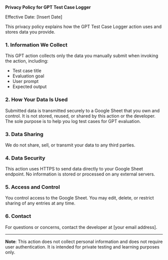 **Privacy Policy for GPT Test Case Logger**

Effective Date: [Insert Date]

This privacy policy explains how the GPT Test Case Logger action uses and stores data you provide.

### 1. Information We Collect
This GPT action collects only the data you manually submit when invoking the action, including:
- Test case title
- Evaluation goal
- User prompt
- Expected output

### 2. How Your Data Is Used
Submitted data is transmitted securely to a Google Sheet that you own and control. It is not stored, reused, or shared by this action or the developer. The sole purpose is to help you log test cases for GPT evaluation.

### 3. Data Sharing
We do not share, sell, or transmit your data to any third parties.

### 4. Data Security
This action uses HTTPS to send data directly to your Google Sheet endpoint. No information is stored or processed on any external servers.

### 5. Access and Control
You control access to the Google Sheet. You may edit, delete, or restrict sharing of any entries at any time.

### 6. Contact
For questions or concerns, contact the developer at [your email address].

---

**Note**: This action does not collect personal information and does not require user authentication. It is intended for private testing and learning purposes only.

